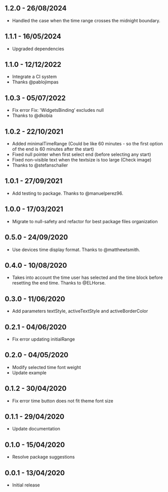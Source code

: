 ## 1.2.0 - 26/08/2024

* Handled the case when the time range crosses the midnight boundary.

## 1.1.1 - 16/05/2024

* Upgraded dependencies

## 1.1.0 - 12/12/2022

* Integrate a CI system
* Thanks @pablojimpas

## 1.0.3 - 05/07/2022

* Fix error Fix: 'WidgetsBinding’ excludes null
* Thanks to @dkobia

## 1.0.2 - 22/10/2021

* Added minimalTimeRange (Could be like 60 minutes - so the first option of the end is 60 minutes after the start)
* Fixed null pointer when first select end (before selecting any start)
* Fixed non-visible text when the textsize is too large (Check image)
* Thanks to @stefanschaller

## 1.0.1 - 27/09/2021

* Add testing to package. Thanks to @manuelperez96.

## 1.0.0 - 17/03/2021

* Migrate to null-safety and refactor for best package files organization

## 0.5.0 - 24/09/2020

* Use devices time display format. Thanks to @matthewtsmith.

## 0.4.0 - 10/08/2020

* Takes into account the time user has selected and the time block before resetting the end time. Thanks to @ELHorse.

## 0.3.0 - 11/06/2020

* Add parameters textStyle, activeTextStyle and activeBorderColor

## 0.2.1 - 04/06/2020

* Fix error updating initialRange

## 0.2.0 - 04/05/2020

* Modify selected time font weight
* Update example

## 0.1.2 - 30/04/2020

* Fix error time button does not fit theme font size

## 0.1.1 - 29/04/2020

* Update documentation

## 0.1.0 - 15/04/2020

* Resolve package suggestions

## 0.0.1 - 13/04/2020

* Initial release